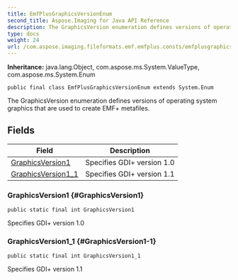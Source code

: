 ```yaml
---
title: EmfPlusGraphicsVersionEnum
second_title: Aspose.Imaging for Java API Reference
description: The GraphicsVersion enumeration defines versions of operating system graphics that are used to create EMF metafiles.
type: docs
weight: 24
url: /com.aspose.imaging.fileformats.emf.emfplus.consts/emfplusgraphicsversionenum/
---
```

**Inheritance:**
java.lang.Object, com.aspose.ms.System.ValueType, com.aspose.ms.System.Enum
```
public final class EmfPlusGraphicsVersionEnum extends System.Enum
```

The GraphicsVersion enumeration defines versions of operating system graphics that are used to create EMF+ metafiles.
## Fields

| Field | Description |
| --- | --- |
| [GraphicsVersion1](#GraphicsVersion1) | Specifies GDI+ version 1.0 |
| [GraphicsVersion1_1](#GraphicsVersion1-1) | Specifies GDI+ version 1.1 |
### GraphicsVersion1 {#GraphicsVersion1}
```
public static final int GraphicsVersion1
```


Specifies GDI+ version 1.0

### GraphicsVersion1_1 {#GraphicsVersion1-1}
```
public static final int GraphicsVersion1_1
```


Specifies GDI+ version 1.1

